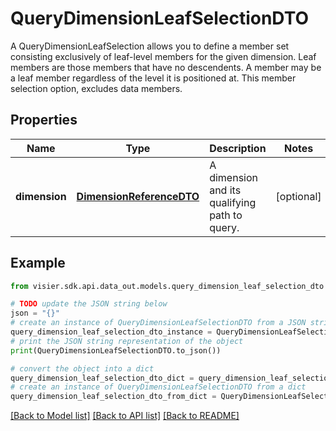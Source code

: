 # QueryDimensionLeafSelectionDTO

A QueryDimensionLeafSelection allows you to define a member set consisting exclusively  of leaf-level members for the given dimension. Leaf members are those members that have  no descendents. A member may be a leaf member regardless of the level it is positioned at.  This member selection option, excludes data members.

## Properties

Name | Type | Description | Notes
------------ | ------------- | ------------- | -------------
**dimension** | [**DimensionReferenceDTO**](DimensionReferenceDTO.md) | A dimension and its qualifying path to query. | [optional] 

## Example

```python
from visier.sdk.api.data_out.models.query_dimension_leaf_selection_dto import QueryDimensionLeafSelectionDTO

# TODO update the JSON string below
json = "{}"
# create an instance of QueryDimensionLeafSelectionDTO from a JSON string
query_dimension_leaf_selection_dto_instance = QueryDimensionLeafSelectionDTO.from_json(json)
# print the JSON string representation of the object
print(QueryDimensionLeafSelectionDTO.to_json())

# convert the object into a dict
query_dimension_leaf_selection_dto_dict = query_dimension_leaf_selection_dto_instance.to_dict()
# create an instance of QueryDimensionLeafSelectionDTO from a dict
query_dimension_leaf_selection_dto_from_dict = QueryDimensionLeafSelectionDTO.from_dict(query_dimension_leaf_selection_dto_dict)
```
[[Back to Model list]](../README.md#documentation-for-models) [[Back to API list]](../README.md#documentation-for-api-endpoints) [[Back to README]](../README.md)


